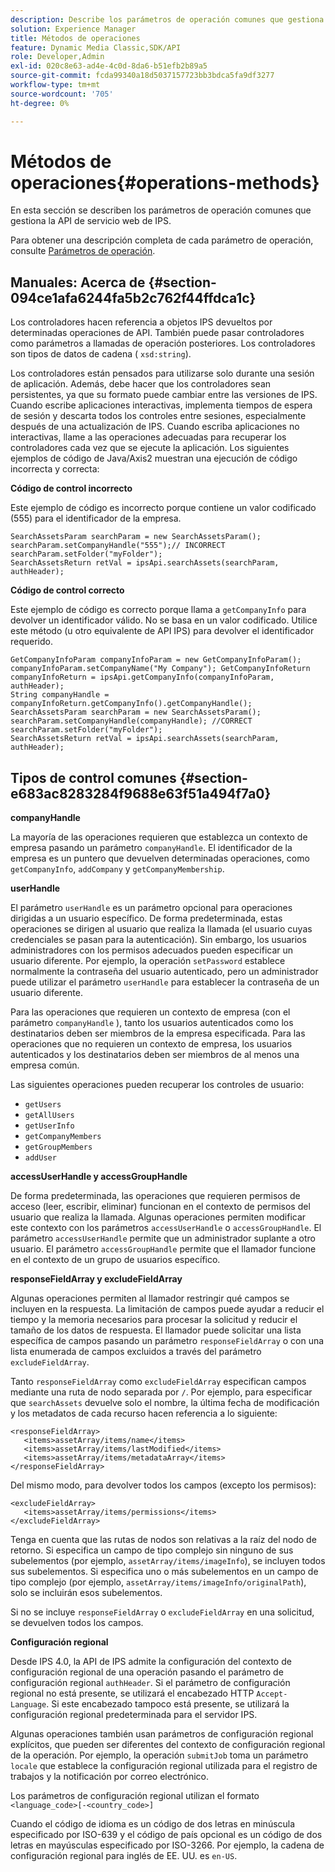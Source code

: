```yaml
---
description: Describe los parámetros de operación comunes que gestiona la API de servicio web de IPS.
solution: Experience Manager
title: Métodos de operaciones
feature: Dynamic Media Classic,SDK/API
role: Developer,Admin
exl-id: 020c8e63-ad4e-4c0d-8da6-b51efb2b89a5
source-git-commit: fcda99340a18d5037157723bb3bdca5fa9df3277
workflow-type: tm+mt
source-wordcount: '705'
ht-degree: 0%

---
```


# Métodos de operaciones{#operations-methods}

En esta sección se describen los parámetros de operación comunes que gestiona la API de servicio web de IPS.

Para obtener una descripción completa de cada parámetro de operación, consulte [Parámetros de operación](/help/aem-ips-api/operations/c-operations-intro/c-methods/c-methods.md).

## Manuales: Acerca de {#section-094ce1afa6244fa5b2c762f44ffdca1c}

Los controladores hacen referencia a objetos IPS devueltos por determinadas operaciones de API. También puede pasar controladores como parámetros a llamadas de operación posteriores. Los controladores son tipos de datos de cadena ( `xsd:string`).

Los controladores están pensados para utilizarse solo durante una sesión de aplicación. Además, debe hacer que los controladores sean persistentes, ya que su formato puede cambiar entre las versiones de IPS. Cuando escribe aplicaciones interactivas, implementa tiempos de espera de sesión y descarta todos los controles entre sesiones, especialmente después de una actualización de IPS. Cuando escriba aplicaciones no interactivas, llame a las operaciones adecuadas para recuperar los controladores cada vez que se ejecute la aplicación. Los siguientes ejemplos de código de Java/Axis2 muestran una ejecución de código incorrecta y correcta:

**Código de control incorrecto**

Este ejemplo de código es incorrecto porque contiene un valor codificado (555) para el identificador de la empresa.

```
SearchAssetsParam searchParam = new SearchAssetsParam(); searchParam.setCompanyHandle("555");// INCORRECT 
searchParam.setFolder("myFolder"); 
SearchAssetsReturn retVal = ipsApi.searchAssets(searchParam, authHeader);
```

**Código de control correcto**

Este ejemplo de código es correcto porque llama a `getCompanyInfo` para devolver un identificador válido. No se basa en un valor codificado. Utilice este método (u otro equivalente de API IPS) para devolver el identificador requerido.

```
GetCompanyInfoParam companyInfoParam = new GetCompanyInfoParam(); 
companyInfoParam.setCompanyName("My Company"); GetCompanyInfoReturn companyInfoReturn = ipsApi.getCompanyInfo(companyInfoParam, authHeader); 
String companyHandle = companyInfoReturn.getCompanyInfo().getCompanyHandle(); 
SearchAssetsParam searchParam = new SearchAssetsParam(); searchParam.setCompanyHandle(companyHandle); //CORRECT 
searchParam.setFolder("myFolder"); 
SearchAssetsReturn retVal = ipsApi.searchAssets(searchParam, authHeader);
```

## Tipos de control comunes {#section-e683ac8283284f9688e63f51a494f7a0}

**companyHandle**

La mayoría de las operaciones requieren que establezca un contexto de empresa pasando un parámetro `companyHandle`. El identificador de la empresa es un puntero que devuelven determinadas operaciones, como `getCompanyInfo`, `addCompany` y `getCompanyMembership`.

**userHandle**

El parámetro `userHandle` es un parámetro opcional para operaciones dirigidas a un usuario específico. De forma predeterminada, estas operaciones se dirigen al usuario que realiza la llamada (el usuario cuyas credenciales se pasan para la autenticación). Sin embargo, los usuarios administradores con los permisos adecuados pueden especificar un usuario diferente. Por ejemplo, la operación `setPassword` establece normalmente la contraseña del usuario autenticado, pero un administrador puede utilizar el parámetro `userHandle` para establecer la contraseña de un usuario diferente.

Para las operaciones que requieren un contexto de empresa (con el parámetro `companyHandle` ), tanto los usuarios autenticados como los destinatarios deben ser miembros de la empresa especificada. Para las operaciones que no requieren un contexto de empresa, los usuarios autenticados y los destinatarios deben ser miembros de al menos una empresa común.

Las siguientes operaciones pueden recuperar los controles de usuario:

* `getUsers`
* `getAllUsers`
* `getUserInfo`
* `getCompanyMembers`
* `getGroupMembers`
* `addUser`

**accessUserHandle y accessGroupHandle**

De forma predeterminada, las operaciones que requieren permisos de acceso (leer, escribir, eliminar) funcionan en el contexto de permisos del usuario que realiza la llamada. Algunas operaciones permiten modificar este contexto con los parámetros `accessUserHandle` o `accessGroupHandle`. El parámetro `accessUserHandle` permite que un administrador suplante a otro usuario. El parámetro `accessGroupHandle` permite que el llamador funcione en el contexto de un grupo de usuarios específico.

**responseFieldArray y excludeFieldArray**

Algunas operaciones permiten al llamador restringir qué campos se incluyen en la respuesta. La limitación de campos puede ayudar a reducir el tiempo y la memoria necesarios para procesar la solicitud y reducir el tamaño de los datos de respuesta. El llamador puede solicitar una lista específica de campos pasando un parámetro `responseFieldArray` o con una lista enumerada de campos excluidos a través del parámetro `excludeFieldArray`.

Tanto `responseFieldArray` como `excludeFieldArray` especifican campos mediante una ruta de nodo separada por `/`. Por ejemplo, para especificar que `searchAssets` devuelve solo el nombre, la última fecha de modificación y los metadatos de cada recurso hacen referencia a lo siguiente:

```
<responseFieldArray> 
   <items>assetArray/items/name</items> 
   <items>assetArray/items/lastModified</items> 
   <items>assetArray/items/metadataArray</items> 
</responseFieldArray>
```

Del mismo modo, para devolver todos los campos (excepto los permisos):

```
<excludeFieldArray> 
   <items>assetArray/items/permissions</items> 
</excludeFieldArray>
```

Tenga en cuenta que las rutas de nodos son relativas a la raíz del nodo de retorno. Si especifica un campo de tipo complejo sin ninguno de sus subelementos (por ejemplo, `assetArray/items/imageInfo`), se incluyen todos sus subelementos. Si especifica uno o más subelementos en un campo de tipo complejo (por ejemplo, `assetArray/items/imageInfo/originalPath`), solo se incluirán esos subelementos.

Si no se incluye `responseFieldArray` o `excludeFieldArray` en una solicitud, se devuelven todos los campos.

**Configuración regional**

Desde IPS 4.0, la API de IPS admite la configuración del contexto de configuración regional de una operación pasando el parámetro de configuración regional `authHeader`. Si el parámetro de configuración regional no está presente, se utilizará el encabezado HTTP `Accept-Language`. Si este encabezado tampoco está presente, se utilizará la configuración regional predeterminada para el servidor IPS.

Algunas operaciones también usan parámetros de configuración regional explícitos, que pueden ser diferentes del contexto de configuración regional de la operación. Por ejemplo, la operación `submitJob` toma un parámetro `locale` que establece la configuración regional utilizada para el registro de trabajos y la notificación por correo electrónico.

Los parámetros de configuración regional utilizan el formato `<language_code>[-<country_code>]`

Cuando el código de idioma es un código de dos letras en minúscula especificado por ISO-639 y el código de país opcional es un código de dos letras en mayúsculas especificado por ISO-3266. Por ejemplo, la cadena de configuración regional para inglés de EE. UU. es `en-US`.
